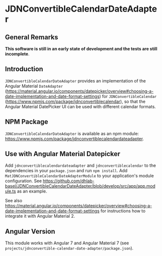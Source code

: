 # JDNConvertibleCalendarDateAdapter

## General Remarks

**This software is still in an early state of development and the tests are still incomplete**.

## Introduction

`JDNConvertibleCalendarDateAdapter` provides an implementation of the Angular Material `DateAdapter` 
(<https://material.angular.io/components/datepicker/overview#choosing-a-date-implementation-and-date-format-settings>) for `JDNConvertibleCalendar` (<https://www.npmjs.com/package/jdnconvertiblecalendar>), 
so that the Angular Material DatePicker UI can be used with different calendar formats.

## NPM Package

`JDNConvertibleCalendarDateAdapter` is available as an npm module: <https://www.npmjs.com/package/jdnconvertiblecalendardateadapter>.

## Use with Angular Material Datepicker

Add `jdnconvertiblecalendardateadapter` and `jdnconvertiblecalendar` to the dependencies in your `package.json` and run `npm install`. 
Add `MatJDNConvertibleCalendarDateAdapterModule` to your application's module configuration. See <https://github.com/dhlab-basel/JDNConvertibleCalendarDateAdapter/blob/develop/src/app/app.module.ts> as an example. 

See also <https://material.angular.io/components/datepicker/overview#choosing-a-date-implementation-and-date-format-settings> for instructions how to integrate it with Angular Material 2.

## Angular Version

This module works with Angular 7 and Angular Material 7 (see `projects/jdnconvertible-calendar-date-adapter/package.json`). 
